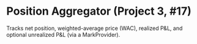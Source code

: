 # Position Aggregator (Project 3, #17)

Tracks net position, weighted-average price (WAC), realized P&L, and optional unrealized P&L (via a MarkProvider).

